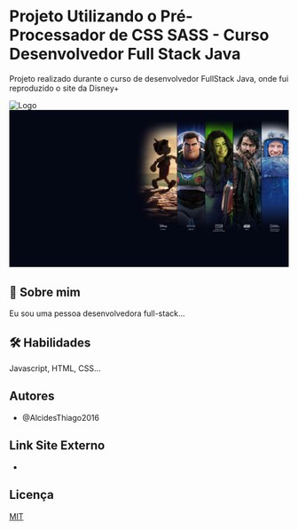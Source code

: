 
# Projeto Utilizando o Pré-Processador de CSS SASS - Curso Desenvolvedor Full Stack Java

Projeto realizado durante o curso de desenvolvedor FullStack Java, onde fui reproduzido o site da Disney+

![Logo](https://encrypted-tbn0.gstatic.com/images?q=tbn:ANd9GcQtIrUG4dtvXimo7LtUaVwl6g3qEPNCgjS6zw&s)
![Logo](/src/images/hero_desktop.jpeg)


## 🚀 Sobre mim
Eu sou uma pessoa desenvolvedora full-stack...


## 🛠 Habilidades
Javascript, HTML, CSS...


## Autores

-  @AlcidesThiago2016

## Link Site Externo

- 

## Licença

[MIT](https://choosealicense.com/licenses/mit/)